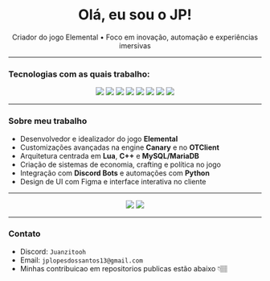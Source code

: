 <h1 align="center">Olá, eu sou o JP!</h1>
<p align="center">Criador do jogo Elemental • Foco em inovação, automação e experiências imersivas</p>

---

### Tecnologias com as quais trabalho:

<p align="center">
  <img src="https://img.shields.io/badge/Python-3670A0?style=for-the-badge&logo=python&logoColor=ffdd54" />
  <img src="https://img.shields.io/badge/C++-00599C?style=for-the-badge&logo=c%2B%2B&logoColor=white" />
  <img src="https://img.shields.io/badge/HTML5-E34F26?style=for-the-badge&logo=html5&logoColor=white" />
  <img src="https://img.shields.io/badge/CSS3-1572B6?style=for-the-badge&logo=css3&logoColor=white" />
  <img src="https://img.shields.io/badge/Lua-2C2D72?style=for-the-badge&logo=lua&logoColor=white" />
  <img src="https://img.shields.io/badge/MariaDB-003545?style=for-the-badge&logo=mariadb&logoColor=white" />
  <img src="https://img.shields.io/badge/Redis-DC382D?style=for-the-badge&logo=redis&logoColor=white" />
  <img src="https://img.shields.io/badge/Flask-000000?style=for-the-badge&logo=flask&logoColor=white" />
</p>

---

### Sobre meu trabalho

- Desenvolvedor e idealizador do jogo **Elemental**
- Customizações avançadas na engine **Canary** e no **OTClient**
- Arquitetura centrada em **Lua**, **C++** e **MySQL/MariaDB**
- Criação de sistemas de economia, crafting e política no jogo
- Integração com **Discord Bots** e automações com **Python**
- Design de UI com Figma e interface interativa no cliente

---
<p align="center">
  <img src="https://github-readme-stats.vercel.app/api/top-langs/?username=Juanzitooh&layout=compact&theme=radical" />
  <img src="https://github-readme-stats.vercel.app/api?username=Juanzitooh&show_icons=true&theme=radical" />
</p>

---

### Contato

- Discord: `Juanzitooh`
- Email: `jplopesdossantos13@gmail.com`
- Minhas contribuicao em repositorios publicas estão abaixo 👇🏽




